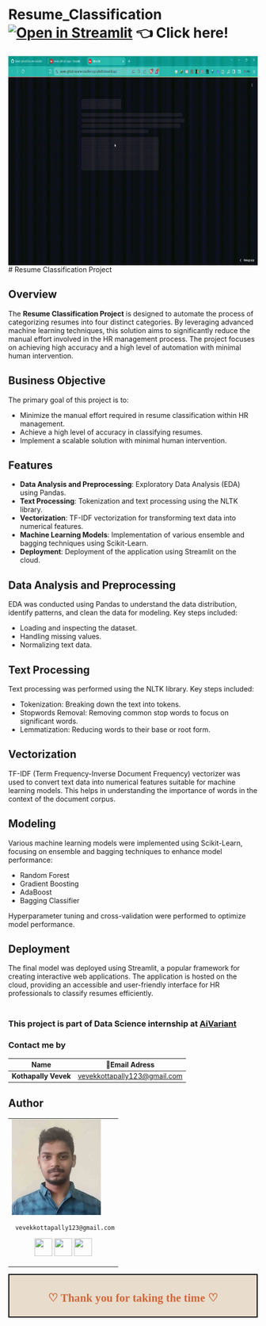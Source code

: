 # Resume_Classification [![Open in Streamlit](http://static.streamlit.io/badges/streamlit_badge_black_white.svg)](https://vevek-github-resume-classifier-app-q6te9f.streamlit.app/) 👈 Click here!
<img align="center" alt="code"  height="422" width="800" src = "Vevek-github_Resume-classifier - 1080p.gif">
# Resume Classification Project

## Overview

The **Resume Classification Project** is designed to automate the process of categorizing resumes into four distinct categories. By leveraging advanced machine learning techniques, this solution aims to significantly reduce the manual effort involved in the HR management process. The project focuses on achieving high accuracy and a high level of automation with minimal human intervention.

## Business Objective

The primary goal of this project is to:
- Minimize the manual effort required in resume classification within HR management.
- Achieve a high level of accuracy in classifying resumes.
- Implement a scalable solution with minimal human intervention.

## Features

- **Data Analysis and Preprocessing**: Exploratory Data Analysis (EDA) using Pandas.
- **Text Processing**: Tokenization and text processing using the NLTK library.
- **Vectorization**: TF-IDF vectorization for transforming text data into numerical features.
- **Machine Learning Models**: Implementation of various ensemble and bagging techniques using Scikit-Learn.
- **Deployment**: Deployment of the application using Streamlit on the cloud.

## Data Analysis and Preprocessing

EDA was conducted using Pandas to understand the data distribution, identify patterns, and clean the data for modeling. Key steps included:
- Loading and inspecting the dataset.
- Handling missing values.
- Normalizing text data.

## Text Processing

Text processing was performed using the NLTK library. Key steps included:
- Tokenization: Breaking down the text into tokens.
- Stopwords Removal: Removing common stop words to focus on significant words.
- Lemmatization: Reducing words to their base or root form.

## Vectorization

TF-IDF (Term Frequency-Inverse Document Frequency) vectorizer was used to convert text data into numerical features suitable for machine learning models. This helps in understanding the importance of words in the context of the document corpus.

## Modeling

Various machine learning models were implemented using Scikit-Learn, focusing on ensemble and bagging techniques to enhance model performance:
- Random Forest
- Gradient Boosting
- AdaBoost
- Bagging Classifier

Hyperparameter tuning and cross-validation were performed to optimize model performance.

## Deployment

The final model was deployed using Streamlit, a popular framework for creating interactive web applications. The application is hosted on the cloud, providing an accessible and user-friendly interface for HR professionals to classify resumes efficiently.




### </br>This project is part of Data Science internship at [AiVariant](https://aivariant.com/)

### **Contact me by**
Name | 💌Email Adress |
| --- | --- |
| **Kothapally Vevek** | vevekkottapally123@gmail.com |


## Author

<table>
<tr>
<td>
     <img src="https://github.com/Vevek-github/LeetCode/blob/main/passport-%2050%20kb.jpg" width="180"/>
     
     vevekkottapally123@gmail.com

<p align="center">
<a href = "https://github.com/Vevek-github"><img src = "http://www.iconninja.com/files/241/825/211/round-collaboration-social-github-code-circle-network-icon.svg" width="36" height = "36"/></a>
<a href="https://www.kaggle.com/vevekk"><img src="https://cdn4.iconfinder.com/data/icons/logos-and-brands/512/189_Kaggle_logo_logos-512.png" width="36" height="36"/></a>
<a href = "https://www.linkedin.com/in/kothapally-vevek//"><img src = "http://www.iconninja.com/files/863/607/751/network-linkedin-social-connection-circular-circle-media-icon.svg" width="36" height="36"/></a>
</p>
</td>
</tr> 
  </table>


<div style="display:fill;
            border-radius: false;
            border-style: solid;
            border-color:#000000;
            border-style: false;
            border-width: 2px;
            color:#CF673A;
            font-size:15px;
            font-family: Georgia;
            background-color:#E8DCCC;
            text-align:center;
            letter-spacing:0.1px;
            padding: 0.1em;">

**<h2>♡ Thank you for taking the time ♡**
